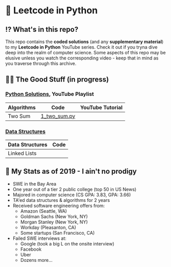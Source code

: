 # 🐍 Leetcode in Python

## ⁉️ What's in this repo?

This repo contains the **coded solutions** (and any **supplementary material**) to my **Leetcode in Python** YouTube series. Check it out if you tryna dive deep into the realm of computer science. Some aspects of this repo may be elusive unless you watch the corresponding video - keep that in mind as you traverse through this archive.

## 👌🏾 The Good Stuff (in progress)

### [Python Solutions](https://github.com/TeluguGameboy/leetcode/tree/master/solutions), YouTube Playlist

  | Algorithms | Code | YouTube Tutorial |
  | ---------- | ---- | ---------------- |
  | Two Sum | [1_two_sum.py](https://github.com/TeluguGameboy/leetcode/tree/master/solutions/1_two_sum.py) | |

### [Data Structures](https://github.com/TeluguGameboy/leetcode/tree/master/data_structures)

  | Data Structures | Code |
  | --------------- | ---- |
  | Linked Lists    |      |


## 🤫 My Stats as of 2019 - I ain't no prodigy
- SWE in the Bay Area
- One year out of a tier 2 public college (top 50 in US News)
- Majored in computer science (CS GPA: 3.83, GPA: 3.66)
- TA'ed data structures & algorithms for 2 years
- Received software engineering offers from:
  - Amazon (Seattle, WA)
  - Goldman Sachs (New York, NY)
  - Morgan Stanley (New York, NY)
  - Workday (Pleasanton, CA)
  - Some startups (San Francisco, CA)
- Failed SWE interviews at:
  - Google (took a big L on the onsite interview)
  - Facebook
  - Uber
  - Dozens more...
